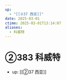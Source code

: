 ```yaml
---
up:
  - "[[②37 西亚]]"
date: 2025-03-01
ctime: 2025-03-01T13:14:07
aliases:
  - 科威特
---
```


# ②383 科威特

- up: [[②37 西亚]]
